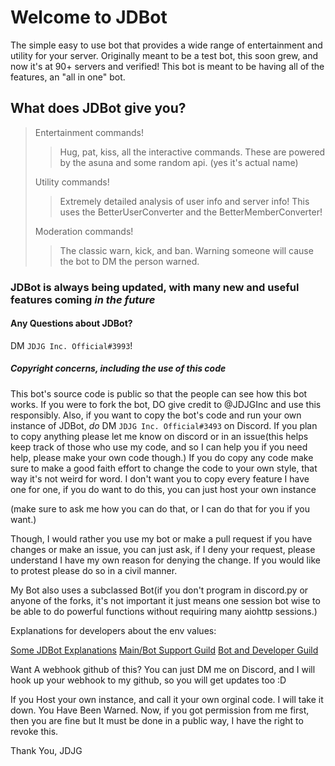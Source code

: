# Welcome to JDBot

The simple easy to use bot that provides a wide range of entertainment and utility for your server.
Originally meant to be a test bot, this soon grew, and now it's at 90+ servers and verified!
This bot is meant to be having all of the features, an "all in one" bot.

## What does JDBot give you?

> Entertainment commands!
>
> > Hug, pat, kiss, all the interactive commands.
> > These are powered by the asuna and some random api. (yes it's actual name)
>
> Utility commands!
>
> > Extremely detailed analysis of user info and server info!
> > This uses the BetterUserConverter and the BetterMemberConverter!
>
> Moderation commands!
>
> > The classic warn, kick, and ban.
> > Warning someone will cause the bot to DM the person warned.
>

### JDBot is always being updated, with many new and useful features coming *in the future*

#### Any Questions about JDBot?

DM `JDJG Inc. Official#3993`!

##### Copyright concerns, including the use of this code

This bot's source code is public so that the people can see how this bot works.
If you were to fork the bot, DO give credit to @JDJGInc and use this responsibly.
Also, if you want to copy the bot's code and run your own instance of JDBot, *do* DM `JDJG Inc. Official#3493` on Discord.
If you plan to copy anything please let me know on discord or in an issue(this helps keep track of those who use my code, and so I can help you if you need help, please make your own code though.)
If you do copy any code make sure to make a good faith effort to change the code to your own style, that way it's not weird for word. I don't want you to copy every feature I have one for one, if you do want to do this, you can just host your own instance

(make sure to ask me how you can do that, or I can do that for you if you want.)

Though, I would rather you use my bot or make a pull request if you have changes or make an issue, you can just ask, if I deny your request, please understand I have my own reason for denying the change. If you would like to protest please do so in a civil manner.

My Bot also uses a subclassed Bot(if you don't program in discord.py or anyone of the forks, it's not important it just means one session bot wise to be able to do powerful functions without requiring many aiohttp sessions.)

Explanations for developers about the env values:

[Some JDBot Explanations](https://gist.github.com/JDJGInc/5607b3f63f651d2232a25b305aea4d33)
[Main/Bot Support Guild](https://discord.gg/sHUQCch)
[Bot and Developer Guild](https://discord.gg/Bdj8ZyZCQ2)

Want A webhook github of this?
You can just DM me on Discord, and I will hook up your webhook to my github, so you will get updates too :D

If you Host your own instance, and call it your own orginal code.
I will take it down.
You Have Been Warned.
Now, if you got permission from me first, then you are fine but It must be done in a public way, I have the right to revoke this.

Thank You,
JDJG
